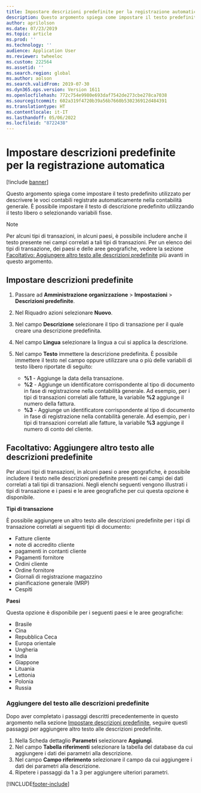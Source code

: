 ```yaml
---
title: Impostare descrizioni predefinite per la registrazione automatica
description: Questo argomento spiega come impostare il testo predefinito utilizzato per descrivere le voci contabili registrate automaticamente nella contabilità generale. È possibile impostare il testo di descrizione predefinito utilizzando il testo libero o selezionando variabili fisse.
author: aprilolson
ms.date: 07/23/2019
ms.topic: article
ms.prod: ''
ms.technology: ''
audience: Application User
ms.reviewer: twheeloc
ms.custom: 222564
ms.assetid: ''
ms.search.region: global
ms.author: aolson
ms.search.validFrom: 2019-07-30
ms.dyn365.ops.version: Version 1611
ms.openlocfilehash: 772c754e9980e693daf7542de273cbe278ca7038
ms.sourcegitcommit: 602a319f4720b39a56b7660b530236912d484391
ms.translationtype: HT
ms.contentlocale: it-IT
ms.lasthandoff: 05/06/2022
ms.locfileid: "8722438"
---
```

# <a name="set-up-default-descriptions-for-automatic-posting"></a>Impostare descrizioni predefinite per la registrazione automatica

[!include [banner](../includes/banner.md)]

Questo argomento spiega come impostare il testo predefinito utilizzato per descrivere le voci contabili registrate automaticamente nella contabilità generale. È possibile impostare il testo di descrizione predefinito utilizzando il testo libero o selezionando variabili fisse.

> [!NOTE]
> Per alcuni tipi di transazioni, in alcuni paesi, è possibile includere anche il testo presente nei campi correlati a tali tipi di transazioni. Per un elenco dei tipi di transazione, dei paesi e delle aree geografiche, vedere la sezione [Facoltativo: Aggiungere altro testo alle descrizioni predefinite](#optional-add-other-text-to-default-descriptions) più avanti in questo argomento.

## <a name="set-up-default-descriptions"></a>Impostare descrizioni predefinite

1. Passare ad **Amministrazione organizzazione** \> **Impostazioni** \> **Descrizioni predefinite**.
2. Nel Riquadro azioni selezionare **Nuovo**.
3. Nel campo **Descrizione** selezionare il tipo di transazione per il quale creare una descrizione predefinita.
4. Nel campo **Lingua** selezionare la lingua a cui si applica la descrizione.
5. Nel campo **Testo** immettere la descrizione predefinita. È possibile immettere il testo nel campo oppure utilizzare una o più delle variabili di testo libero riportate di seguito:

    - **%1** - Aggiunge la data della transazione.
    - **%2** - Aggiunge un identificatore corrispondente al tipo di documento in fase di registrazione nella contabilità generale. Ad esempio, per i tipi di transazioni correlati alle fatture, la variabile **%2** aggiunge il numero della fattura.
    - **%3** - Aggiunge un identificatore corrispondente al tipo di documento in fase di registrazione nella contabilità generale. Ad esempio, per i tipi di transazioni correlati alle fatture, la variabile **%3** aggiunge il numero di conto del cliente.

## <a name="optional-add-other-text-to-default-descriptions"></a>Facoltativo: Aggiungere altro testo alle descrizioni predefinite

Per alcuni tipi di transazioni, in alcuni paesi o aree geografiche, è possibile includere il testo nelle descrizioni predefinite presenti nei campi dei dati correlati a tali tipi di transazioni. Negli elenchi seguenti vengono illustrati i tipi di transazione e i paesi e le aree geografiche per cui questa opzione è disponibile.

**Tipi di transazione**

È possibile aggiungere un altro testo alle descrizioni predefinite per i tipi di transazione correlati ai seguenti tipi di documento:

- Fatture cliente
- note di accredito cliente
- pagamenti in contanti cliente
- Pagamenti fornitore
- Ordini cliente
- Ordine fornitore
- Giornali di registrazione magazzino
- pianificazione generale (MRP)
- Cespiti

**Paesi**

Questa opzione è disponibile per i seguenti paesi e le aree geografiche:

- Brasile
- Cina
- Repubblica Ceca
- Europa orientale
- Ungheria
- India
- Giappone
- Lituania
- Lettonia
- Polonia
- Russia

### <a name="add-text-to-default-descriptions"></a>Aggiungere del testo alle descrizioni predefinite

Dopo aver completato i passaggi descritti precedentemente in questo argomento nella sezione [Impostare descrizioni predefinite](#set-up-default-descriptions), seguire questi passaggi per aggiungere altro testo alle descrizioni predefinite.

1. Nella Scheda dettaglio **Parametri** selezionare **Aggiungi**.
2. Nel campo **Tabella riferimenti** selezionare la tabella del database da cui aggiungere i dati dei parametri alla descrizione.
3. Nel campo **Campo riferimento** selezionare il campo da cui aggiungere i dati dei parametri alla descrizione.
4. Ripetere i passaggi da 1 a 3 per aggiungere ulteriori parametri.


[!INCLUDE[footer-include](../../includes/footer-banner.md)]
